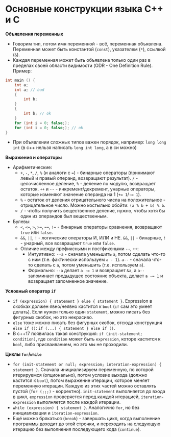 # Основные конструкции языка C++ и C

**Объявления переменных**

* Говорим тип, потом имя переменной - всё, переменная объявлена. Переменная может быть
  константой (`const`), указателем (`*`), ссылкой (`&`).
* Каждая переменная может быть объявлена только один раз в пределах своей области видимости (ODR -
  One Definition Rule). Пример:
```c++
int main () {
    int a;
    int a; // bad
    {
        int b;
    }
    {
        int b; // ok
    }
    for (int i = 0; false;);
    for (int i = 0; false;); // ok
}
```
* При объявлении сложных типов важен порядок, например: `long long int` (в с++ нельзя
  написать `long int long`, а в си можно)

**Выражения и операторы**

* Арифметические:
    * `+`, `-`, `*`, `/`, `%` (и аналоги с `=`) - бинарные операторы (принимают левый и правый
      операнд, возвращают результат). `/` - целочисленное деление, `%` - деление по модулю,
      возвращает остаток. `++` и `--` - инкремент/декремент, унарные операторы, которые изменяют
      значение операнда на 1 (`+= 1`/`-= 1`).
    * `%` - остаток от деления отрицательного числа на положительное - отрицательное число. Можно
      костыльно обойти: `(a % b + b) % b`.
    * `/` - чтобы получить вещественное деление, нужно, чтобы хотя бы один из операндов был
      вещественным.
* Булевы:
    * `<`, `<=`, `>`, `>=`, `==`, `!=` - бинарные операторы сравнения, возвращают `true`
      или `false`.
    * `&&`, `||`, `!` - логические операторы И, ИЛИ и НЕ. `&&`, `||` - бинарные, `!` - унарный, все
      возвращают `true` или `false`.
    * Отличие между префиксными и постфиксными `--`, `++`:
        * Интуитивно: `--a` - сначала уменьшить `a`, потом сделать что-то с ним (т.е. фактически
          используем `a - 1`). `a--` - сначала что-то сделать с `a`, потом уменьшить (т.е.
          используем `a`).
        * Формально: `--a` делает `a -= 1` и возвращает `&a`, а `a--` запоминает предыдущее
          состояние объекта, делает `a -= 1` и возвращает запомненное значение.

**Условный оператор `if`**

* `if (expression) { statement } else { statement }`. Expression в скобках должен явно/неявно
  кастится к `bool` (`if` сам это умеет делать). Если нужен только один `statement`, можно писать
  без фигурных скобок, но это некрасиво.
* `else` тоже можно писать без фигурных скобок, отсюда
  конструкция `else if ()`: `if (...) { statement } else if ()`.
* В с++17 появилась такая конструкция: `if (init-statement; condition)`, где `condition` может
  быть `expression`, которе кастится к `bool`, либо присваиванием, но это мы не проходили.

**Циклы `for`/`while`**

* `for (init-statement or null; expression; interation-expression) { statement }`. Сначала
  инициализируем переменную, по которой итерируемся (опционально), потом условие выхода (должно
  кастится к `bool`), потом выражение итерации, которое меняет переменную итерации. Каждую из этих
  частей можно оставлять пустой (`for (;;;)` - корректно). `init-statement` выполняется до входа в
  цикл, `expression` проверяется перед каждой итерацией, `iteration-expression`
  выполняется после каждой итерации.
* `while (expression) { statement }`. Аналогично `for`, но без инициализации
  и `iteration-expression`.
* Ещё можно брякаться (`break`) - завершать цикл, когда выполнение программы доходит до этой
  строчки, и переходить на следующую итерацию без выполнения последующего кода (`continue`).

